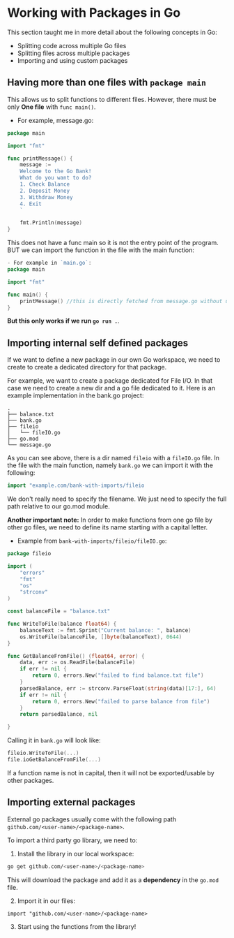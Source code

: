 # Working with Packages in Go
This section taught me in more detail about the following concepts in Go:
- Splitting code across multiple Go files
- Splitting files across multiple packages
- Importing and using custom packages

## Having more than one files with `package main`
This allows us to split functions to different files. However, there must be only **One file** with `func main()`.

- For example, message.go:
```Go
package main

import "fmt"

func printMessage() {
	message := `
	Welcome to the Go Bank!
	What do you want to do?
	1. Check Balance
	2. Deposit Money
	3. Withdraw Money
	4. Exit
	`

	fmt.Println(message)
}
```
This does not have a func main so it is not the entry point of the program. BUT we can import the function in the file with the main function:
```Go
- For example in `main.go`:
package main

import "fmt"

func main() {
    printMessage() //this is directly fetched from message.go without us needing to import it.
}
```
**But this only works if we run `go run .`**.

## Importing internal self defined packages
If we want to define a new package in our own Go workspace, we need to create to create a dedicated directory for that package. 

For example, we want to create a package dedicated for File I/O. In that case we need to create a new dir and a go file dedicated to it.
Here is an example implementation in the bank.go project:

```
.
├── balance.txt
├── bank.go
├── fileio
│   └── fileIO.go
├── go.mod
└── message.go
```
As you can see above, there is a dir named `fileio` with a `fileIO.go` file.
In the file with the main function, namely `bank.go` we can import it with the following:

```Go
import "example.com/bank-with-imports/fileio
```
We don't really need to specify the filename. We just need to specify the full path relative to our go.mod module.

**Another important note:** In order to make functions from one go file by other go files, we need to define its name starting with a capital letter. 
- Example from `bank-with-imports/fileio/fileIO.go`:
```Go
package fileio

import (
	"errors"
	"fmt"
	"os"
	"strconv"
)

const balanceFile = "balance.txt"

func WriteToFile(balance float64) {
	balanceText := fmt.Sprint("Current balance: ", balance)
	os.WriteFile(balanceFile, []byte(balanceText), 0644)
}

func GetBalanceFromFile() (float64, error) {
	data, err := os.ReadFile(balanceFile)
	if err != nil {
		return 0, errors.New("failed to find balance.txt file")
	}
	parsedBalance, err := strconv.ParseFloat(string(data)[17:], 64)
	if err != nil {
		return 0, errors.New("failed to parse balance from file")
	}
	return parsedBalance, nil

}
```

Calling it in `bank.go` will look like:
```Go
fileio.WriteToFile(...)
file.ioGetBalanceFromFile(...)
```

If a function name is not in capital, then it will not be exported/usable by other packages.

## Importing external packages
External go packages usually come with the following path `github.com/<user-name>/<package-name>`.

To import a third party go library, we need to:

1. Install the library in our local workspace:
```bash
go get github.com/<user-name>/<package-name>
```
This will download the package and add it as a **dependency** in the `go.mod` file.

2. Import it in our files:
```
import "github.com/<user-name>/<package-name>
```

3. Start using the functions from the library!